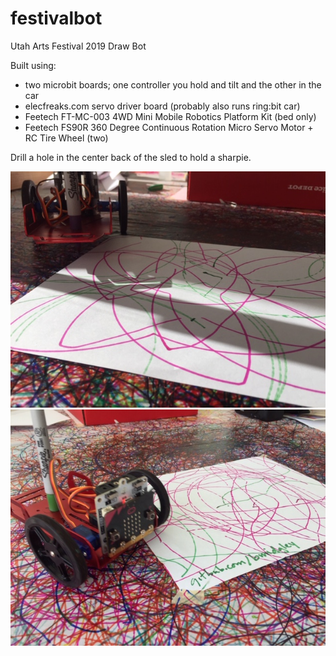 # festivalbot
Utah Arts Festival 2019 Draw Bot

Built using:

* two microbit boards; one controller you hold and tilt and the other in the car
* elecfreaks.com servo driver board (probably also runs ring:bit car)
* Feetech FT-MC-003 4WD Mini Mobile Robotics Platform Kit (bed only)
* Feetech FS90R 360 Degree Continuous Rotation Micro Servo Motor + RC Tire Wheel (two)

Drill a hole in the center back of the sled to hold a sharpie.

![Flowerpetal](IMG_6214.JPG)
![Readypic](IMG_6211.JPG)
